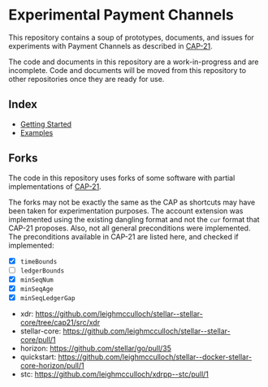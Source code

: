 # Experimental Payment Channels

This repository contains a soup of prototypes, documents, and issues for experiments with Payment Channels as described in [CAP-21].

The code and documents in this repository are a work-in-progress and are incomplete. Code and documents will be moved from this repository to other repositories once they are ready for use.

## Index

- [Getting Started](Getting%20Started.md)
- [Examples](examples/)

## Forks

The code in this repository uses forks of some software with partial implementations of [CAP-21].

The forks may not be exactly the same as the CAP as shortcuts may have been taken for experimentation purposes. The account extension was implemented using the existing dangling format and not the `cur` format that CAP-21 proposes. Also, not all general preconditions were implemented. The preconditions available in CAP-21 are listed here, and checked if implemented:

- [x] `timeBounds`
- [ ] `ledgerBounds`
- [x] `minSeqNum`
- [x] `minSeqAge`
- [x] `minSeqLedgerGap`

- xdr: https://github.com/leighmcculloch/stellar--stellar-core/tree/cap21/src/xdr
- stellar-core: https://github.com/leighmcculloch/stellar--stellar-core/pull/1
- horizon: https://github.com/stellar/go/pull/35
- quickstart: https://github.com/leighmcculloch/stellar--docker-stellar-core-horizon/pull/1
- stc: https://github.com/leighmcculloch/xdrpp--stc/pull/1

[CAP-21]: https://stellar.org/protocol/cap-21
